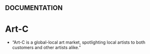 ## DOCUMENTATION
# Art-C
- “Art-C is a global-local art market, spotlighting local artists to both customers and other artists alike.”
